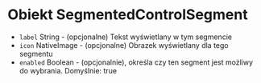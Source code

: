 # Obiekt SegmentedControlSegment

* `label` String - (opcjonalne) Tekst wyświetlany w tym segmencie
* `icon` NativeImage - (opcjonalne) Obrazek wyświetlany dla tego segmentu
* `enabled` Boolean - (opcjonalnie), określa czy ten segment jest możliwy do wybrania. Domyślnie: true